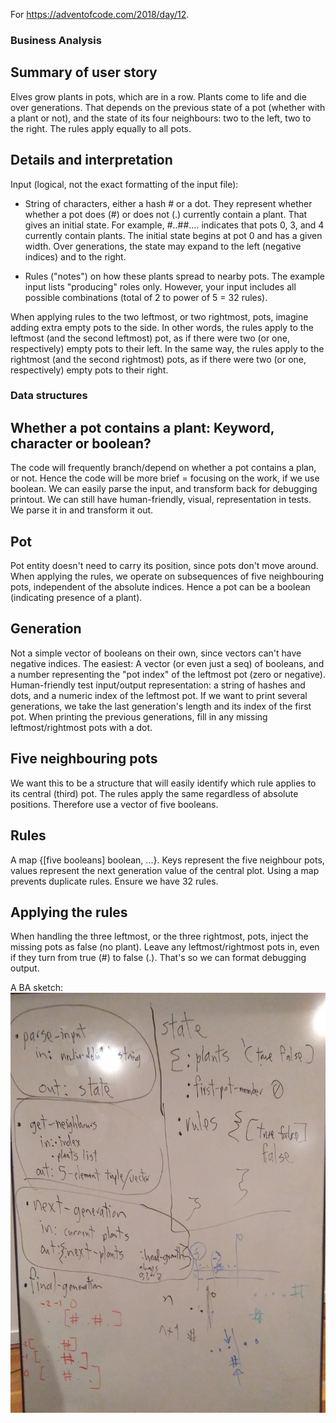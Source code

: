 For https://adventofcode.com/2018/day/12.

### Business Analysis
## Summary of user story
Elves grow plants in pots, which are in a row. Plants come to life and die over generations. That depends on the previous state of a pot (whether with a plant or not), and the state of its four neighbours: two to the left, two to the right. The rules apply equally to all pots.

## Details and interpretation
Input (logical, not the exact formatting of the input file):
- String of characters, either a hash # or a dot. They represent whether whether a pot does (#) or does not (.) currently contain a plant. That gives an initial state. For example, #..##.... indicates that pots 0, 3, and 4 currently contain plants.
The initial state begins at pot 0 and has a given width. Over generations, the state may expand to the left (negative indices) and to the right.

- Rules ("notes") on how these plants spread to nearby pots.
The example input lists "producing" roles only. However, your input includes all possible combinations (total of 2 to power of 5 = 32 rules).

When applying rules to the two leftmost, or two rightmost, pots, imagine adding extra empty pots to the side. In other words, the rules apply to the leftmost (and the second leftmost) pot, as if there were two (or one, respectively) empty pots to their left. In the same way, the rules apply to the rightmost (and the second rightmost) pots, as if there were two (or one, respectively) empty pots to their right.

### Data structures
## Whether a pot contains a plant: Keyword, character or boolean?
The code will frequently branch/depend on whether a pot contains a plan, or not. Hence the code will be more brief = focusing on the work, if we use boolean. We can easily parse the input, and transform back for debugging printout.
We can still have human-friendly, visual, representation in tests. We parse it in and transform it out.

## Pot
Pot entity doesn't need to carry its position, since pots don't move around. When applying the rules, we operate on subsequences of five neighbouring pots, independent of the absolute indices. Hence a pot can be a boolean (indicating presence of a plant).

## Generation
Not a simple vector of booleans on their own, since vectors can't have negative indices.
The easiest: A vector (or even just a seq) of booleans, and a number representing the "pot index" of the leftmost pot (zero or negative).
Human-friendly test input/output representation: a string of hashes and dots, and a numeric index of the leftmost pot. If we want to print several generations, we take the last generation's length and its index of the first pot. When printing the previous generations, fill in any missing leftmost/rightmost pots with a dot.

## Five neighbouring pots
We want this to be a structure that will easily identify which rule applies to its central (third) pot. The rules apply the same regardless of absolute positions. Therefore use a vector of five booleans.

## Rules
A map {[five booleans] boolean, ...}. Keys represent the five neighbour pots, values represent the next generation value of the central plot.
Using a map prevents duplicate rules.
Ensure we have 32 rules.

## Applying the rules
When handling the three leftmost, or the three rightmost, pots, inject the missing pots as false (no plant).
Leave any leftmost/rightmost pots in, even if they turn from true (#) to false (.). That's so we can format debugging output.

A BA sketch: ![A BA sketch](BA_sketch.jpg)
